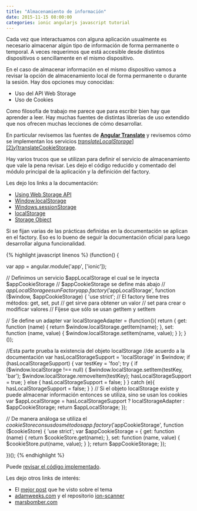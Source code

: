 ```yaml
---
title: "Almacenamiento de información"
date: 2015-11-15 08:00:00
categories: ionic angularjs javascript tutorial
---
```

Cada vez que interactuamos con alguna aplicación usualmente es necesario almacenar algún tipo de información de forma permanente o temporal. A veces requerimos que está accesible desde distintos dispositivos o sencillamente en el mismo dispositivo.

En el caso de almacenar información en el mismo dispositivo vamos a revisar la opción de almacenamiento local de forma permanente o durante la sesión. Hay dos opciones muy conocidas:

- Uso del API Web Storage
- Uso de Cookies

Como filosofía de trabajo me parece que para escribir bien hay que aprender a leer. Hay muchas fuentes de distintas librerías de uso extendido que nos ofrecen muchas lecciones de cómo desarrollar.

En particular revisemos las fuentes de [__Angular Translate__][1] y revisemos cómo se implementan los servicios [$translateLocalStorage][2] y [$translateCookieStorage][3].

Hay varios trucos que se utilizan para definir el servicio de almacenamiento que vale la pena revisar. Les dejo el código reducido y comentado del módulo principal de la aplicación y la definición del factory.

Les dejo los links a la documentación:

- [Using Web Storage API][5]
- [Window.localStorage][4]
- [Windows.sessionStorage][7]
- [localStorage][6]
- [Storage Object][8]

Si se fijan varias de las prácticas definidas en la documentación se aplican en el factory. Eso es lo bueno de seguir la documentación oficial para luego desarrollar alguna funcionalidad.

{% highlight javascript linenos %}
(function() {
  
var app = angular.module('app', ['ionic']);

// Definimos un servicio $appLocalStorage el cual se le inyecta $appCookieStorage
// $appCookieStorage se define más abajo
// $appLocalStorage es un Factory
app.factory('$appLocalStorage', function ($window, $appCookieStorage) {
  'use strict';
  // El factory tiene tres métodos: get, set, put
  // get sirve para obtener un valor
  // set para crear o modificar valores
  // Fíjese que sólo se usan getItem y setItem
  
  // Se define un adapter
  var localStorageAdapter = (function(){
    return {
      get: function (name) {
        return $window.localStorage.getItem(name);
      },
      set: function (name, value) {
        $window.localStorage.setItem(name, value);
      }
    };
  }());
  
  //Esta parte prueba la existencia del objeto localStorage
  //de acuerdo a la documentación 
  var hasLocalStorageSupport = 'localStorage' in $window;
  if (hasLocalStorageSupport) {
    var testKey = 'foo';
    try {
      if ($window.localStorage !== null) {
        $window.localStorage.setItem(testKey, 'bar');
        $window.localStorage.removeItem(testKey);
        hasLocalStorageSupport = true;
      } else {
        hasLocalStorageSupport = false;
      }
    } catch (e){
      hasLocalStorageSupport = false;
    }
  }
  // Si el objeto localStorage existe y puede almacenar información entonces se utiliza, sino se usan los cookies
  var $appLocalStorage = hasLocalStorageSupport ? localStorageAdapter : $appCookieStorage;
  return $appLocalStorage;
});

// De manera análoga se utiliza el $cookieStore con sus dos métodos
app.factory('$appCookieStorage', function ($cookieStore) {
  'use strict';
  var $appCookieStorage = {
    get: function (name) {
      return $cookieStore.get(name);
    },
    set: function (name, value) {
      $cookieStore.put(name, value);
    }
  };
  return $appCookieStorage;
});

})();
{% endhighlight %}

Puede [revisar el código implementado][9].

Les dejo otros links de interés:

- El [mejor post][13] que he visto sobre el tema 
- [adamweeks.com][12] y el repositorio [ion-scanner][11]
- [marsbomber.com][10]


[1]: https://github.com/angular-translate/angular-translate "Angular Translate"
[2]: https://github.com/angular-translate/angular-translate/blob/master/src/service/storage-local.js "$translateLocalStorage"
[3]: https://github.com/angular-translate/angular-translate/blob/master/src/service/storage-cookie.js "$translateCookieStorage"
[4]: https://developer.mozilla.org/en/docs/Web/API/Window/localStorage "Window.localStorage"
[5]: https://developer.mozilla.org/en-US/docs/Web/API/Web_Storage_API/Using_the_Web_Storage_API "Using Web Storage API"
[6]: https://developer.mozilla.org/en-US/docs/Web/API/Storage/LocalStorage "localStorage"
[7]: https://developer.mozilla.org/en-US/docs/Web/API/Window/sessionStorage "Windows.sessionStorage"
[8]: https://developer.mozilla.org/en-US/docs/Web/API/Storage "Storage Object"
[9]: http://play.ionic.io/app/3a72efac109c "appLocalStorage Code"

[10]: http://marsbomber.com/2014/05/29/BarcodeScanner-With-Ionic/ "marsbomber.com"
[11]: https://github.com/adamweeks/ion-scanner "ion-scanner"
[12]: http://adamweeks.com/2015/05/12/ionic-framework-introduction/ "adamweeks.com"
[13]: http://www.sitepoint.com/scanning-qr-code-cordova/ "scanning qr code cordova"



